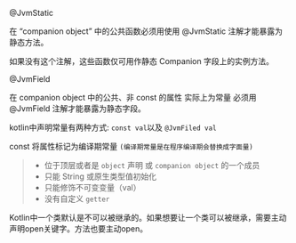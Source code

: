 @JvmStatic

在 “companion object” 中的公共函数必须用使用 @JvmStatic 注解才能暴露为静态方法。

如果没有这个注解，这些函数仅可用作静态 Companion 字段上的实例方法。

@JvmField

在 companion object 中的公共、非 const 的属性 实际上为常量 必须用 @JvmField 注解才能暴露为静态字段。

kotlin中声明常量有两种方式: `const val`以及 `@JvmFiled val`

const 将属性标记为编译期常量 `(编译期常量是在程序编译期会替换成字面量)`

> * 位于顶层或者是 `object` 声明 或 `companion object` 的一个成员
> * 只能 String 或原生类型值初始化
> * 只能修饰不可变变量（val）
> * 没有自定义 `getter`

Kotlin中一个类默认是不可以被继承的。如果想要让一个类可以被继承，需要主动声明open关键字。方法也要主动open。
